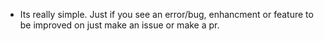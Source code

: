 - Its really simple. Just if you see an error/bug, enhancment or feature to be improved on just make an issue or make a pr.
